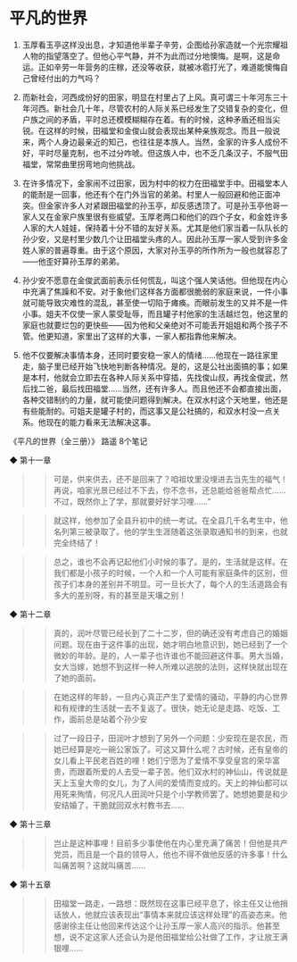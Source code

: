 # 平凡的世界
1. 玉厚看玉亭这样没出息，才知道他半辈子辛劳，企图给孙家造就一个光宗耀祖人物的指望落空了。但他心平气静，并不为此而过分地懊悔。是啊，这是命运。正如辛劳一年营务的庄稼，还没等收获，就被冰雹打光了，难道能懊悔自己曾经付出的力气吗？
2. 而新社会，河西成份好的田家，明显在村里占了上风。真可谓三十年河东三十年河西。新社会几十年，尽管农村的人际关系已经发生了交错复杂的变化，但户族之间的矛盾，平时总还模模糊糊存在着。有的时候，这种矛盾还相当尖锐。在这样的时候，田福堂和金俊山就会表现出某种亲族观念。而且一般说来，两个人身边最亲近的知己，也往往是本族人。当然，金家的许多人成份不好，平时尽量克制，也不过分咋唬。但这族人中，也不乏几条汉子，不服气田福堂，常常曲里拐弯地向他挑战。
3. 在许多情况下，金家闹不过田家，因为村中的权力在田福堂手中。田福堂本人的能耐是一回事，他还有个在门外当官的弟弟。村里人一般回避和他正面冲突。但金家许多人对紧跟田福堂的孙玉亭，却反感透顶了。可是孙玉亭他哥一家人又在金家户族里很有些威望。玉厚老两口和他们的四个子女，和金姓许多人家的大人娃娃，保持着十分不错的友好关系。尤其是他们家当着一队队长的孙少安，又是村里少数几个让田福堂头疼的人。因此孙玉厚一家人受到许多金姓人家的普遍尊重。由于这个原因，大家对孙玉亭的所作所为一般也就容忍了——他歪好算孙玉厚的弟弟。

4. 孙少安不愿意在金俊武面前表示任何慌乱，叫这个强人笑话他。但他现在内心中充满了焦躁和不安。对于象他们这样各方面都很脆弱的家庭来说，一件小事就可能导致灾难性的混乱，甚至使一切陷于瘫痪。而眼前发生的又并不是一件小事。姐夫不仅使一家人蒙受耻辱，而且罐子村他家的生活越烂包，他这里的家庭也就要烂包的更快些——因为他和父亲绝对不可能丢开姐姐和两个孩子不管。他更知道，家里出了这样的大事，一家人都指靠他来解决。

5. 他不仅要解决事情本身，还同时要安稳一家人的情绪……他现在一路往家里走，脑子里已经开始飞快地判断各种情况。是的，这是公社出面搞的事；如果是本村，他就会立即去在各种人际关系中穿插，先找俊山叔，再找金俊武，然后找二爸，最后找田福堂……当然，还有许多人。而且他还不会都直接出面，各种交错制约的力量，就可能使问题得到解决。在双水村这个天地里，他还是有些能耐的。可姐夫是罐子村的，而这事又是公社搞的，和双水村没一点关系。他现在的能力看来无法解决这事。

《平凡的世界（全三册）》
路遥
8个笔记

◆ 第十一章

>> 可是，供来供去，还不是回来了？咱祖坟里没埋进去当先生的福气！再说，咱家光景已经过不下去，你不念书，还总能给爸爸帮点忙……不过，既然你上了学，那就要好好学习哩……”

>> 就这样，他参加了全县升初中的统一考试。在全县几千名考生中，他名列第三被录取了。他的学生生涯随着这张录取通知书的到来，也就完全终结了！

>> 总之，谁也不会再记起他们小时候的事了。是的，生活就是这样。在我们都是小孩子的时候，一个人和一个人可能有家庭条件的区别，但孩子们本身的差别并不明显。可一旦长大了，每个人的生活道路会有多大的差别呀，有的甚至是天壤之别！

◆ 第十二章

>> 真的，润叶尽管已经长到了二十二岁，但的确还没有考虑自己的婚姻问题。现在由于这件事的出现，她才明白地意识到，她已经到了一个微妙的年龄。是的，人一辈子也许谁也不能回避这件事。男大当婚，女大当嫁，她想不到这样一种人所难以逃脱的法则，这样快就出现在了她的面前。

>> 在她这样的年龄，一旦内心真正产生了爱情的骚动，平静的内心世界和有规律的生活就一去不复返了。很快，她无论是走路、吃饭、工作，面前总是站着个孙少安

>> 过了一段日子，田润叶才想到了另外一个问题：少安现在是农民，而她已经算是吃一碗公家饭了。可这又算什么呢？古时候，还有皇帝的女儿看上平民老百姓的哩！她们宁愿为了爱情不享受皇宫的荣华富贵，而跟着所爱的人去受一辈子苦。他们双水村的神仙山，传说就是天上玉皇大帝的女儿，为了人间的爱情而变成的。天上的神仙都可以用死来殉情，何况凡人田润叶只是个小学教师罢了。她想她要是和少安结婚了，干脆就回双水村教书去……

◆ 第十三章

>> 岂止是这种事哩！目前多少事使他在内心里充满了痛苦！但他是共产党员，而且是一个县的领导人，他也不得不做他反感的许多事！什么叫痛苦啊？这就叫痛苦……

◆ 第十五章

>> 田福堂一路走，一路想：既然现在这事已经平息了，徐主任又让他捎话放人，他就应该表现出“事情本来就应该这样处理”的高姿态来。他感谢徐主任让他回来传达这个让孙玉厚一家人高兴的指示。他甚至想，说不定这家人还会认为是他田福堂给公社做了工作，才让放王满银哩……


